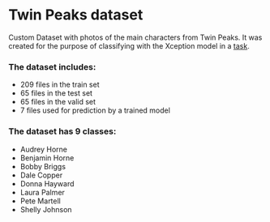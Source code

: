 # Twin Peaks dataset

Custom Dataset with photos of the main characters from Twin Peaks. 
It was created for the purpose of classifying with the Xception model in a [task](https://github.com/tdxa/Machine-learning-course/blob/main/Xception.ipynb).

### The dataset includes:
- 209 files in the train set
- 65 files in the test set
- 65 files in the valid set
- 7 files used for prediction by a trained model

### The dataset has 9 classes:
- Audrey Horne
- Benjamin Horne
- Bobby Briggs
- Dale Copper
- Donna Hayward
- Laura Palmer
- Pete Martell
- Shelly Johnson

